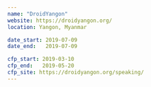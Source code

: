```yaml
---
name: "DroidYangon"
website: https://droidyangon.org/
location: Yangon, Myanmar

date_start: 2019-07-09
date_end:   2019-07-09

cfp_start: 2019-03-10
cfp_end:   2019-05-20
cfp_site: https://droidyangon.org/speaking/
---
```

